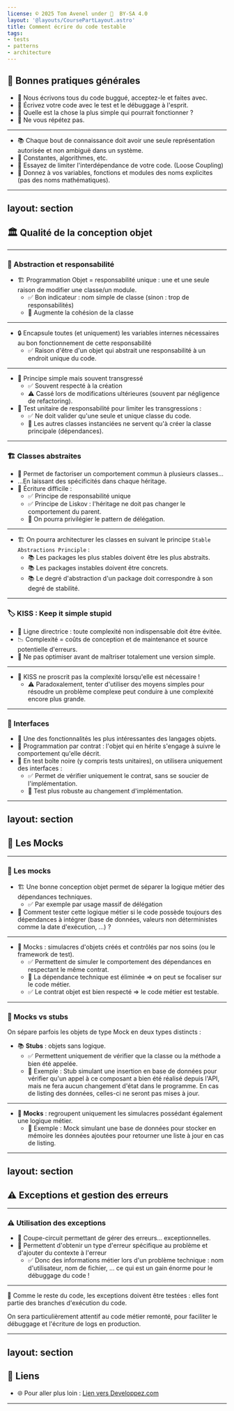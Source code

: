 ```yaml
---
license: © 2025 Tom Avenel under 󰵫  BY-SA 4.0
layout: '@layouts/CoursePartLayout.astro'
title: Comment écrire du code testable
tags:
- tests
- patterns
- architecture
---
```


## 🌟 Bonnes pratiques générales

- 🐞 Nous écrivons tous du code buggué, acceptez-le et faites avec.
- 🧪 Écrivez votre code avec le test et le débuggage à l'esprit.
- 🎯 Quelle est la chose la plus simple qui pourrait fonctionner ?
- 🔄 Ne vous répétez pas.

---

- 📚 Chaque bout de connaissance doit avoir une seule représentation autorisée et non ambiguë dans un système.
- 📏 Constantes, algorithmes, etc.
- 🔗 Essayez de limiter l'interdépendance de votre code. (Loose Coupling)
- 📝 Donnez à vos variables, fonctions et modules des noms explicites (pas des noms mathématiques).

---
layout: section
---


## 🏛️ Qualité de la conception objet

---

### 🔄 Abstraction et responsabilité

- 🏗️ Programmation Objet = responsabilité unique : une et une seule raison de modifier une classe/un module.
  - ✅ Bon indicateur : nom simple de classe (sinon : trop de responsabilités)
  - 🔄 Augmente la cohésion de la classe

---

- 🔒 Encapsule toutes (et uniquement) les variables internes nécessaires au bon fonctionnement de cette responsabilité
  - ✅ Raison d'être d'un objet qui abstrait une responsabilité à un endroit unique du code.

---

- 📜 Principe simple mais souvent transgressé
  - ✅ Souvent respecté à la création
  - ⚠️ Cassé lors de modifications ultérieures (souvent par négligence de refactoring).
- 🧪 Test unitaire de responsabilité pour limiter les transgressions :
  - ✅ Ne doit valider qu'une seule et unique classe du code.
  - 🔄 Les autres classes instanciées ne servent qu'à créer la classe principale (dépendances).

---

### 🏗️ Classes abstraites

- 🔄 Permet de factoriser un comportement commun à plusieurs classes...
- ...En laissant des spécificités dans chaque héritage.
- 📝 Écriture difficile :
  - ✅ Principe de responsabilité unique
  - ✅ Principe de Liskov : l'héritage ne doit pas changer le comportement du parent.
  - 🔄 On pourra privilégier le pattern de délégation.

---

- 🏗️ On pourra architecturer les classes en suivant le principe `Stable Abstractions Principle` :
  - 📚 Les packages les plus stables doivent être les plus abstraits.
  - 📚 Les packages instables doivent être concrets.
  - 📚 Le degré d'abstraction d'un package doit correspondre à son degré de stabilité.

---

### 🏷️ KISS : Keep it simple stupid

- 🎯 Ligne directrice : toute complexité non indispensable doit être évitée.
- 📉 Complexité = coûts de conception et de maintenance et source potentielle d'erreurs.
- 🚫 Ne pas optimiser avant de maîtriser totalement une version simple.

---

- 📜 KISS ne proscrit pas la complexité lorsqu'elle est nécessaire !
  - ⚠️ Paradoxalement, tenter d'utiliser des moyens simples pour résoudre un problème complexe peut conduire à une complexité encore plus grande.

---

### 🔄 Interfaces

- 🌟 Une des fonctionnalités les plus intéressantes des langages objets.
- 📜 Programmation par contrat : l'objet qui en hérite s'engage à suivre le comportement qu'elle décrit.
- 🧪 En test boîte noire (y compris tests unitaires), on utilisera uniquement des interfaces :
  - ✅ Permet de vérifier uniquement le contrat, sans se soucier de l'implémentation.
  - 🔄 Test plus robuste au changement d'implémentation.

---
layout: section
---


## 🤖 Les Mocks

---

### 🤖 Les mocks

- 🏗️ Une bonne conception objet permet de séparer la logique métier des dépendances techniques.
  - ✅ Par exemple par usage massif de délégation
- 🤔 Comment tester cette logique métier si le code possède toujours des dépendances à intégrer (base de données, valeurs non déterministes comme la date d'exécution, ...) ?

---

- 🤖 Mocks : simulacres d'objets créés et contrôlés par nos soins (ou le framework de test).
  - ✅ Permettent de simuler le comportement des dépendances en respectant le même contrat.
  - 🔄 La dépendance technique est éliminée => on peut se focaliser sur le code métier.
  - ✅ Le contrat objet est bien respecté => le code métier est testable.

---

### 🤖 Mocks vs stubs

On sépare parfois les objets de type Mock en deux types distincts :

- 📚 **Stubs** : objets sans logique.
  - ✅ Permettent uniquement de vérifier que la classe ou la méthode a bien été appelée.
  - 📌 Exemple : Stub simulant une insertion en base de données pour vérifier qu'un appel à ce composant a bien été réalisé depuis l'API, mais ne fera aucun changement d'état dans le programme. En cas de listing des données, celles-ci ne seront pas mises à jour.

---

- 🤖 **Mocks** : regroupent uniquement les simulacres possédant également une logique métier.
  - 📌 Exemple : Mock simulant une base de données pour stocker en mémoire les données ajoutées pour retourner une liste à jour en cas de listing.

---
layout: section
---


## ⚠️ Exceptions et gestion des erreurs

---

### ⚠️ Utilisation des exceptions

- 🔌 Coupe-circuit permettant de gérer des erreurs… exceptionnelles.
- 📜 Permettent d'obtenir un type d'erreur spécifique au problème et d'ajouter du contexte à l'erreur
  - ✅ Donc des informations métier lors d'un problème technique : nom d'utilisateur, nom de fichier, … ce qui est un gain énorme pour le débuggage du code !

---

📜 Comme le reste du code, les exceptions doivent être testées : elles font partie des branches d'exécution du code.

On sera particulièrement attentif au code métier remonté, pour faciliter le débuggage et l'écriture de logs en production.

---
layout: section
---


## 🔗 Liens

- 🌐 Pour aller plus loin : [Lien vers Developpez.com](https://java.developpez.com/tutoriels/programmation-orientee-objet/principes-avances/)
---

